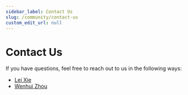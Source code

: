 ```yaml
---
sidebar_label: Contact Us
slug: /community/contact-us
custom_edit_url: null
---
```


# Contact Us

If you have questions, feel free to reach out to us in the following ways:

- [Lei Xie](mailto:lxie@nju.edu.cn)
- [Wenhui Zhou](mailto:whzhou@smail.nju.edu.cn)

